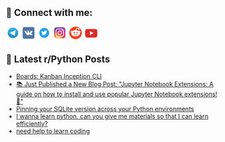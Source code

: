 ## 🔎 Connect with me:
[<img src="https://github.com/bullbesh/bullbesh/blob/main/images/Telegram.png" width="32" height="32" />](https://t.me/bullbesh)
[<img src="https://github.com/bullbesh/bullbesh/blob/main/images/VK.png" width="32" height="32" />](https://vk.com/bullbesh)
[<img src="https://github.com/bullbesh/bullbesh/blob/main/images/Twitter.png" width="32" height="32" />](https://twitter.com/bullbesh1)
[<img src="https://github.com/bullbesh/bullbesh/blob/main/images/Instagram.png" width="32" height="32" />](https://www.instagram.com/bullbesh)
[<img src="https://github.com/bullbesh/bullbesh/blob/main/images/Reddit.png" width="32" height="32" />](https://www.reddit.com/user/bullbesh)
[<img src="https://github.com/bullbesh/bullbesh/blob/main/images/YouTube.png" width="32" height="32" />](https://www.youtube.com/channel/UCtfjRs6uzgq5mfm8S06WTcg)

## 📕 Latest r/Python Posts
<!-- BLOG-POST-LIST:START -->
- [Boards: Kanban Inception CLI](https://www.reddit.com/r/Python/comments/16133ex/boards_kanban_inception_cli/)
- [📚 Just Published a New Blog Post: &quot;Jupyter Notebook Extensions: A guide on how to install and use popular Jupyter Notebook extensions! 🚀&quot;](https://www.reddit.com/r/Python/comments/1610oxx/just_published_a_new_blog_post_jupyter_notebook/)
- [Pinning your SQLite version across your Python environments](https://www.reddit.com/r/Python/comments/1610a4x/pinning_your_sqlite_version_across_your_python/)
- [I wanna learn python. can you give me materials so that I can learn efficiently?](https://www.reddit.com/r/Python/comments/16102l3/i_wanna_learn_python_can_you_give_me_materials_so/)
- [need help to learn coding](https://www.reddit.com/r/Python/comments/160yirr/need_help_to_learn_coding/)
<!-- BLOG-POST-LIST:END -->
